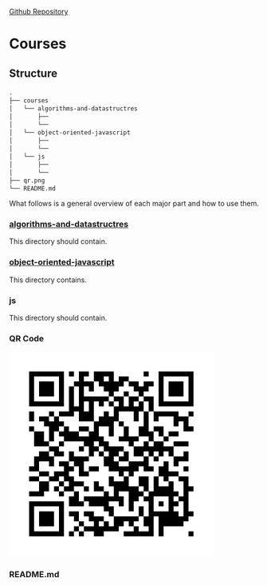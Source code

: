 [Github Repository](https://github.com/RussellAbraham/javascript/)

# Courses

## Structure

```
.
├── courses
│   └── algorithms-and-datastructres
│       ├── 
│       └── 
│   └── object-oriented-javascript
│       ├── 
│       └── 
│   └── js
│       ├── 
│       └── 
├── qr.png
└── README.md
```

What follows is a general overview of each major part and how to use them.

### [algorithms-and-datastructres](https://github.com/RussellAbraham/javascript/courses/algorithms-and-datastructres/)

This directory should contain. 

### [object-oriented-javascript](https://github.com/RussellAbraham/javascript/object-oriented-javascript/)

This directory contains.

### js

This directory should contain.

### QR Code
![JavaScript](qr.png)

### README.md
